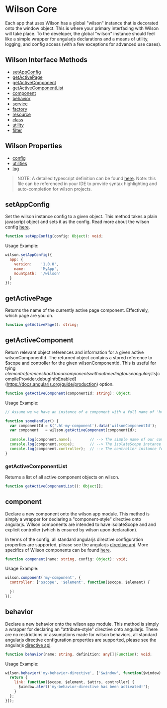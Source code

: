 # Wilson Core

Each app that uses Wilson has a global "wilson" instance that is decorated onto the window object.
This is where your primary interfacing with Wilson will take place. To the developer, the global "wilson" 
instance should feel like a simple wrapper for angularjs declarations and a means of utility, logging, 
and config access (with a few exceptions for advanced use cases).


## Wilson Interface Methods

* [setAppConfig](#setappconfig)
* [getActivePage](#getactivepage)
* [getActiveComponent](#getactivecomponent)
* [getActiveComponentList](#getactivecomponentlist)
* [component](#component)
* [behavior](#behavior)
* [service](#service)
* [factory](#factory)
* [resource](#factory)
* [class](#class)
* [utility](#utility)
* [filter](#filter)


## Wilson Properties

* [config](#config)
* [utilities](../utilities/utilities.md)
* [log](../logging/logging.md)


> NOTE: A detailed typescript definition can be found [here](https://raw.githubusercontent.com/hightail/wilson/master/wilson.d.ts). Note: this file can be referenced in your IDE to provide
> syntax highlighting and auto-completion for wilson projects.


  
  
## setAppConfig

Set the wilson instance config to a given object. This method takes a plain javascript object and sets it
as the config. Read more about the wilson config [here](#config). 

```typescript
function setAppConfig(config: Object): void;
```
Usage Example:
```js
wilson.setAppConfig({
  app: {
    version:    '1.0.0',
    name:       'MyApp',
    mountpath:  '/wilson'
  }
});
```



## getActivePage

Returns the name of the currently active page component. Effectively, which page are you on.

```typescript
function getActivePage(): string;
```


## getActiveComponent

Return relevant object references and information for a given active wilsonComponentId. The returned
object contains a stored reference to $scope and controller for the given wilsonComponentId. This is useful
for tying $element references back to our components without needing to use angularjs's [$compileProvider.debugInfoEnabled](https://docs.angularjs.org/guide/production) option.

```typescript
function getActiveComponent(componentId: string): Object;
```
Usage Example:
```js
// Assume we've have an instance of a component with a full name of 'ht-my-component' in the DOM

function someHandler() {
  var componentId = $('.ht-my-component').data('wilsonComponentId');
  var component   = wilson.getActiveComponent(componentId);
  
  console.log(component.name);        // --> The simple name of our component "my-component"
  console.log(component.scope);       // --> The isolateScope instance for this component
  console.log(component.controller);  // --> The controller instance for this component
}

```


### getActiveComponentList

Returns a list of all active component objects on wilson.

```typescript
function getActiveComponentList(): Object[];
```


## component

Declare a new component onto the wilson app module. This method is simply a wrapper for declaring a
"component-style" directive onto angularjs. Wilson components are intended to have isolateScope and
and explicit controller (which is ensured by wilson upon declaration). 

In terms of the config, all standard angularjs directive configuration properties are supported, please 
see the angularjs [directive api](https://docs.angularjs.org/api/ng/service/$compile). More specifics of 
Wilson components can be found [here](../components/components.md).

```typescript
function component(name: string, config: Object): void;
```
Usage Example:
```js
wilson.component('my-component', {
  controller: ['$scope', '$element', function($scope, $element) {
    
  }]
});
```


## behavior

Declare a new behavior onto the wilson app module. This method is simply a wrapper for declaring an
"attribute-style" directive onto angularjs. There are no restrictions or assumptions made for wilson
behaviors, all standard angularjs directive configuration properties are supported, please see the 
angularjs [directive api](https://docs.angularjs.org/api/ng/service/$compile). 

```typescript
function behavior(name: string, definition: any[]|Function): void;
```
Usage Example:
```js
wilson.behavior('my-behavior-directive', ['$window', function($window) {
  return {
    link: function($scope, $element, $attrs, controller) {
      $window.alert('my-behavior-directive has been activated!');
    }
  };
}]);
```